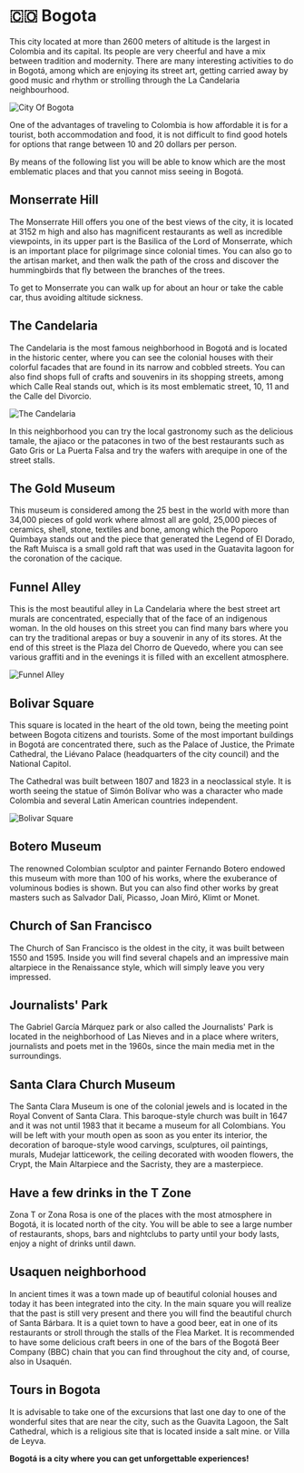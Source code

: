 # 🇨🇴 Bogota

This city located at more than 2600 meters of altitude is the largest in Colombia and its capital. Its people are very cheerful and have a mix between tradition and modernity. There are many interesting activities to do in Bogotá, among which are enjoying its street art, getting carried away by good music and rhythm or strolling through the La Candelaria neighbourhood.

![City Of Bogota](_static/images/bogota/1.jpg)

One of the advantages of traveling to Colombia is how affordable it is for a tourist, both accommodation and food, it is not difficult to find good hotels for options that range between 10 and 20 dollars per person.

By means of the following list you will be able to know which are the most emblematic places and that you cannot miss seeing in Bogotá.

## Monserrate Hill

The Monserrate Hill offers you one of the best views of the city, it is located at 3152 m high and also has magnificent restaurants as well as incredible viewpoints, in its upper part is the Basilica of the Lord of Monserrate, which is an important place for pilgrimage since colonial times. You can also go to the artisan market, and then walk the path of the cross and discover the hummingbirds that fly between the branches of the trees.

To get to Monserrate you can walk up for about an hour or take the cable car, thus avoiding altitude sickness.

## The Candelaria

The Candelaria is the most famous neighborhood in Bogotá and is located in the historic center, where you can see the colonial houses with their colorful facades that are found in its narrow and cobbled streets. You can also find shops full of crafts and souvenirs in its shopping streets, among which Calle Real stands out, which is its most emblematic street, 10, 11 and the Calle del Divorcio.

![The Candelaria](_static/images/bogota/2.jpg)

In this neighborhood you can try the local gastronomy such as the delicious tamale, the ajiaco or the patacones in two of the best restaurants such as Gato Gris or La Puerta Falsa and try the wafers with arequipe in one of the street stalls.

## The Gold Museum

This museum is considered among the 25 best in the world with more than 34,000 pieces of gold work where almost all are gold, 25,000 pieces of ceramics, shell, stone, textiles and bone, among which the Poporo Quimbaya stands out and the piece that generated the Legend of El Dorado, the Raft Muisca is a small gold raft that was used in the Guatavita lagoon for the coronation of the cacique.

## Funnel Alley

This is the most beautiful alley in La Candelaria where the best street art murals are concentrated, especially that of the face of an indigenous woman. In the old houses on this street you can find many bars where you can try the traditional arepas or buy a souvenir in any of its stores. At the end of this street is the Plaza del Chorro de Quevedo, where you can see various graffiti and in the evenings it is filled with an excellent atmosphere.

![Funnel Alley](_static/images/bogota/3.jpg)

## Bolivar Square

This square is located in the heart of the old town, being the meeting point between Bogota citizens and tourists. Some of the most important buildings in Bogotá are concentrated there, such as the Palace of Justice, the Primate Cathedral, the Liévano Palace (headquarters of the city council) and the National Capitol.

The Cathedral was built between 1807 and 1823 in a neoclassical style. It is worth seeing the statue of Simón Bolívar who was a character who made Colombia and several Latin American countries independent.

![Bolivar Square](_static/images/bogota/4.jpg)

## Botero Museum

The renowned Colombian sculptor and painter Fernando Botero endowed this museum with more than 100 of his works, where the exuberance of voluminous bodies is shown. But you can also find other works by great masters such as Salvador Dalí, Picasso, Joan Miró, Klimt or Monet.

## Church of San Francisco

The Church of San Francisco is the oldest in the city, it was built between 1550 and 1595. Inside you will find several chapels and an impressive main altarpiece in the Renaissance style, which will simply leave you very impressed.

## Journalists' Park

The Gabriel García Márquez park or also called the Journalists' Park is located in the neighborhood of Las Nieves and in a place where writers, journalists and poets met in the 1960s, since the main media met in the surroundings.

## Santa Clara Church Museum

The Santa Clara Museum is one of the colonial jewels and is located in the Royal Convent of Santa Clara. This baroque-style church was built in 1647 and it was not until 1983 that it became a museum for all Colombians. You will be left with your mouth open as soon as you enter its interior, the decoration of baroque-style wood carvings, sculptures, oil paintings, murals, Mudejar latticework, the ceiling decorated with wooden flowers, the Crypt, the Main Altarpiece and the Sacristy, they are a masterpiece.

## Have a few drinks in the T Zone

Zona T or Zona Rosa is one of the places with the most atmosphere in Bogotá, it is located north of the city. You will be able to see a large number of restaurants, shops, bars and nightclubs to party until your body lasts, enjoy a night of drinks until dawn.

## Usaquen neighborhood

In ancient times it was a town made up of beautiful colonial houses and today it has been integrated into the city. In the main square you will realize that the past is still very present and there you will find the beautiful church of Santa Bárbara. It is a quiet town to have a good beer, eat in one of its restaurants or stroll through the stalls of the Flea Market. It is recommended to have some delicious craft beers in one of the bars of the Bogotá Beer Company (BBC) chain that you can find throughout the city and, of course, also in Usaquén.

## Tours in Bogota

It is advisable to take one of the excursions that last one day to one of the wonderful sites that are near the city, such as the Guavita Lagoon, the Salt Cathedral, which is a religious site that is located inside a salt mine. or Villa de Leyva.

**Bogotá is a city where you can get unforgettable experiences!**
